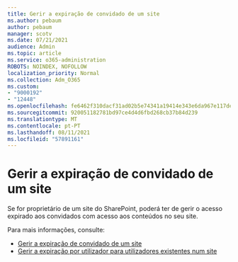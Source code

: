```yaml
---
title: Gerir a expiração de convidado de um site
ms.author: pebaum
author: pebaum
manager: scotv
ms.date: 07/21/2021
audience: Admin
ms.topic: article
ms.service: o365-administration
ROBOTS: NOINDEX, NOFOLLOW
localization_priority: Normal
ms.collection: Adm_O365
ms.custom:
- "9000192"
- "12448"
ms.openlocfilehash: fe6462f310dacf31ad02b5e74341a19414e343e6da967e117de6789d569b0caa
ms.sourcegitcommit: 920051182781bd97ce4d4d6fbd268cb37b84d239
ms.translationtype: MT
ms.contentlocale: pt-PT
ms.lasthandoff: 08/11/2021
ms.locfileid: "57891161"
---
```

# <a name="manage-guest-expiration-for-a-site"></a>Gerir a expiração de convidado de um site

Se for proprietário de um site do SharePoint, poderá ter de gerir o acesso expirado aos convidados com acesso aos conteúdos no seu site.

Para mais informações, consulte:

- [Gerir a expiração de convidado de um site](https://support.microsoft.com/office/manage-guest-expiration-for-a-site-25bee24f-42ad-4ee8-8402-4186eed74dea)
- [Gerir a expiração por utilizador para utilizadores existentes num site](https://docs.microsoft.com/sharepoint/dev/solution-guidance/manage-user-sharing-expiration)